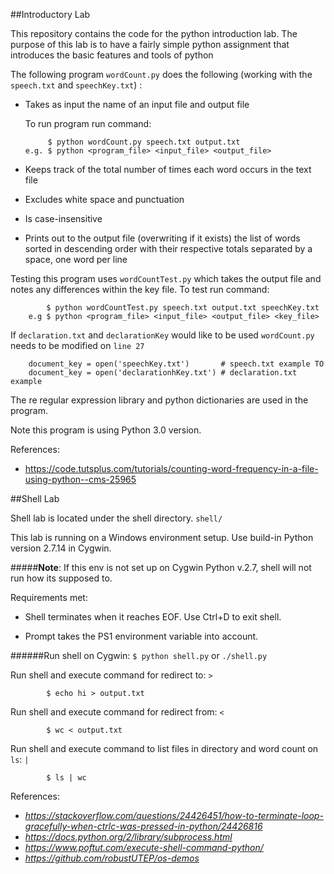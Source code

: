 ##Introductory Lab

This repository contains the code for the python introduction lab. The
purpose of this lab is to have a fairly simple python assignment that introduces
the basic features and tools of python

The following program `wordCount.py` does the following (working with the `speech.txt` and `speechKey.txt`) :

* Takes as input the name of an input file and output file

  To run program run command:
  
           $ python wordCount.py speech.txt output.txt
      e.g. $ python <program_file> <input_file> <output_file>
* Keeps track of the total number of times each word occurs in the text file 
* Excludes white space and punctuation
* Is case-insensitive
* Prints out to the output file (overwriting if it exists) the list of
  words sorted in descending order with their respective totals
  separated by a space, one word per line

Testing this program uses `wordCountTest.py` which takes the output file and notes any
differences within the key file. To test run command:

            $ python wordCountTest.py speech.txt output.txt speechKey.txt
        e.g $ python <program_file> <input_file> <output_file> <key_file>

If `declaration.txt` and `declarationKey` would like to be used `wordCount.py` needs to be modified on `line 27`
        
        document_key = open('speechKey.txt')       # speech.txt example TO
        document_key = open('declarationhKey.txt') # declaration.txt example
           

The re regular expression library and python dictionaries are
used in the program. 

Note this program is using Python 3.0 version.

References: 

* https://code.tutsplus.com/tutorials/counting-word-frequency-in-a-file-using-python--cms-25965

##Shell Lab

Shell lab is located under the shell directory. `shell/`
 
This lab is running on a Windows environment setup. Use build-in Python version 2.7.14 in Cygwin.

#####__Note__: If this env is not set up on Cygwin Python v.2.7, shell will not run how its supposed to.

Requirements met:
- Shell terminates when it reaches EOF. Use Ctrl+D to exit shell.

- Prompt takes the PS1 environment variable into account. 

######Run shell on Cygwin: `$ python shell.py` or `./shell.py`

Run shell and execute command for redirect to: `>`

            $ echo hi > output.txt
Run shell and execute command for redirect from: `<`

            $ wc < output.txt

Run shell and execute command to list files in directory and word count on `ls`: `|`
        
            $ ls | wc
            

References: 

* *https://stackoverflow.com/questions/24426451/how-to-terminate-loop-gracefully-when-ctrlc-was-pressed-in-python/24426816*
* *https://docs.python.org/2/library/subprocess.html*
* *https://www.poftut.com/execute-shell-command-python/*
* *https://github.com/robustUTEP/os-demos*